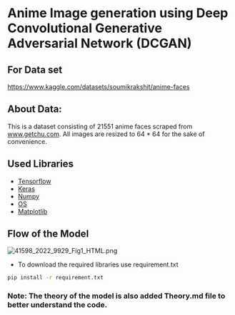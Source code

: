 # Anime Image generation using Deep Convolutional Generative Adversarial Network (DCGAN)




## For Data set
https://www.kaggle.com/datasets/soumikrakshit/anime-faces


## About Data:

This is a dataset consisting of 21551 anime faces scraped from www.getchu.com. All images are resized to 64 * 64 for the sake of convenience.


## Used Libraries

- [Tensorflow](https://www.tensorflow.org/)
- [Keras](https://keras.io/)
- [Numpy](https://numpy.org/)
- [OS](https://docs.python.org/3/library/os.html)
- [Matplotlib](https://matplotlib.org/)


## Flow of the Model

![41598_2022_9929_Fig1_HTML.png](attachment:41598_2022_9929_Fig1_HTML.png)


- To download the required libraries use requirement.txt
```bash
pip install -r requirement.txt
```


### Note: The theory of the model is also added Theory.md file to better understand the code. 


```python

```
